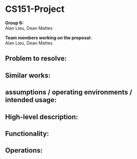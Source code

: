 # CS151-Project

**Group 6:**
\
Alan Lieu, Dean Mattes

**Team members working on the proposal:** 
\
Alan Lieu, Dean Mattes

## Problem to resolve: 

## Similar works:

## assumptions / operating environments / intended usage:

## High-level description: 

## Functionality: 

## Operations: 

